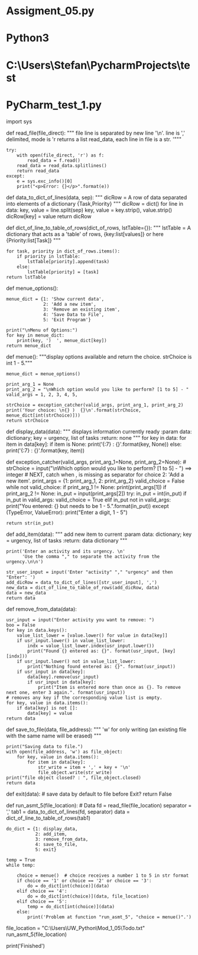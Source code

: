 # Assigment_05.py

# Python3
# C:\Users\Stefan\PycharmProjects\test
# PyCharm_test_1.py

import sys

def read_file(file_direct):
    """
    file line is separated by new line '\n'. line is ',' delimited,
    mode is 'r
    returns a list read_data, each line in file is a str.
    '"""

    try:
        with open(file_direct, 'r') as f:
            read_data = f.read()
        read_data = read_data.splitlines()
        return read_data
    except:
        e = sys.exc_info()[0]
        print("<p>Error: {}</p>".format(e))


def data_to_dict_of_lines(data, sep):
    """
    dicRow = A row of data separated into elements of a dictionary {Task,Priority}
    """
    dicRow = dict()
    for line in data:
        key, value = line.split(sep)
        key, value = key.strip(), value.strip()
        dicRow[key] = value
    return dicRow


def dict_of_line_to_table_of_rows(dict_of_rows, lstTable={}):
    """
    lstTable = A dictionary that acts as a 'table' of rows, {key:list[values]} or here {Priority:list[Task]}
    """

    for task, priority in dict_of_rows.items():
        if priority in lstTable:
            lstTable[priority].append(task)
        else:
            lstTable[priority] = [task]
    return lstTable


def menue_options():

    menue_dict = {1: 'Show current data',
                  2: 'Add a new item',
                  3: 'Remove an existing item',
                  4: 'Save Data to File',
                  5: 'Exit Program'}

    print("\nMenu of Options:")
    for key in menue_dict:
        print(key, ')  ', menue_dict[key])
    return menue_dict


def menue():
    """display options available and return the choice.
        strChoice is int 1 - 5."""

    menue_dict = menue_options()

    print_arg_1 = None
    print_arg_2 = "\nWhich option would you like to perform? [1 to 5] - "
    valid_args = 1, 2, 3, 4, 5,

    strChoice = exception_catcher(valid_args, print_arg_1, print_arg_2)
    print('Your choice: \n{} )  {}\n'.format(strChoice, menue_dict[int(strChoice)]))
    return strChoice


def display_data(data):
    """
    displays information currently ready
    :param data: dictionary; key = urgency, list of tasks
    :return: none
    """
    for key in data:
        for item in data[key]:
            if item is None:
                print('{:7}  :  {}'.format(key, None))
            else:
                print('{:7}  :  {}'.format(key, item))


def exception_catcher(valid_args, print_arg_1=None, print_arg_2=None):
    # strChoice = input("\nWhich option would you like to perform? [1 to 5] - ") ==> integer
    # NEXT, catch when , is missing as separator for choice 2: 'Add a new item'.
    print_args = {1: print_arg_1, 2: print_arg_2}
    valid_choice = False
    while not valid_choice:
        if print_arg_1 != None:
            print(print_args[1])
        if print_arg_2 != None:
            in_put = input(print_args[2])
            try:
                in_put = int(in_put)
                if in_put in valid_args:
                    valid_choice = True
                elif in_put not in valid_args:
                    print("You entered: {} but needs to be 1 - 5.".format(in_put))
            except (TypeError, ValueError):
                print("Enter a digit, 1 - 5")

    return str(in_put)


def add_item(data):
    """
    add new item to current
    :param data:  dictionary; key = urgency, list of tasks
    :return: data dictionary
    """

    print('Enter an activity and its urgency. \n'
          'Use the comma "," to separate the activity from the urgency.\n\n')

    str_user_input = input('Enter "activity" "," "urgency" and then "Enter": ')
    add_dicRow = data_to_dict_of_lines([str_user_input], ',')
    new_data = dict_of_line_to_table_of_rows(add_dicRow, data)
    data = new_data
    return data


def remove_from_data(data):

    usr_input = input("Enter activity you want to remove: ")
    boo = False
    for key in data.keys():
        value_list_lower = [value.lower() for value in data[key]]
        if usr_input.lower() in value_list_lower:
            indx = value_list_lower.index(usr_input.lower())
            print("Found {} entered as: {}". format(usr_input, [key][indx]))
        if usr_input.lower() not in value_list_lower:
            print("Nothing found entered as: {}". format(usr_input))
        if usr_input in data[key]:
            data[key].remove(usr_input)
            if usr_input in data[key]:
                print("Item is entered more than once as {}. To remove next one, enter 3 again.". format(usr_input))
    # removes any key if the corresponding value list is empty.
    for key, value in data.items():
        if data[key] is not []:
            data[key] = value
    return data


def save_to_file(data, file_address):
    """ 'w' for only writing (an existing file with the same name will be erased) """

    print("Saving data to file.")
    with open(file_address, 'w') as file_object:
        for key, value in data.items():
            for item in data[key]:
                str_write = item + ',' + key + '\n'
                file_object.write(str_write)
    print("file object closed? : ", file_object.closed)
    return data


def exit(data):
    # save data by default to file before Exit?
    return False


def run_asmt_5(file_location):
    # Data
    fd = read_file(file_location)
    separator = ','
    tab1 = data_to_dict_of_lines(fd, separator)
    data = dict_of_line_to_table_of_rows(tab1)

    do_dict = {1: display_data,
               2: add_item,
               3: remove_from_data,
               4: save_to_file,
               5: exit}

    temp = True
    while temp:

        choice = menue()  # choice receives a number 1 to 5 in str format
        if choice == '1' or choice == '2' or choice == '3':
            do = do_dict[int(choice)](data)
        elif choice == '4':
            do = do_dict[int(choice)](data, file_location)
        elif choice == '5':
            temp = do_dict[int(choice)](data)
        else:
            print('Problem at function "run_asmt_5", "choice = menue()".')


file_location = "C:\\Users\\UW_Python\\Mod_1_05\\Todo.txt"
run_asmt_5(file_location)

print('Finished')

